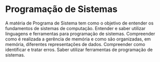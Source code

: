 # Programação de Sistemas

A matéria de Programa de Sistema tem como o objetivo de entender os fundamentos de sistemas de computação. Entender e saber utilizar
linguagens e ferramentas para programação de sistemas. Compreender como é realizada a gerência de memória e como são organizadas, em memória, diferentes
representações de dados. Compreender como identificar e tratar erros. Saber utilizar ferramentas de programação de sistemas.
